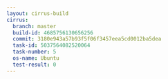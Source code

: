 ```yaml
---
layout: cirrus-build
cirrus:
  branch: master
  build-id: 4685756130656256
  commit: 3180e943a57b93f5f06f3457eea5cd0012ba5dea
  task-id: 5037564082520064
  task-number: 5
  os-name: Ubuntu
  test-result: 0
---
```

